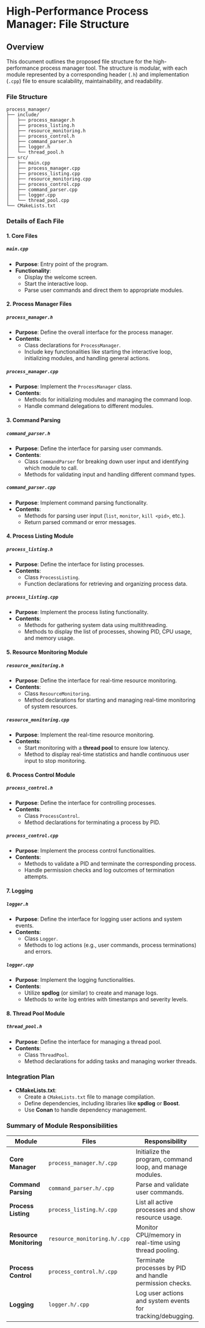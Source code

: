 # High-Performance Process Manager: File Structure

## Overview
This document outlines the proposed file structure for the high-performance process manager tool. The structure is modular, with each module represented by a corresponding header (`.h`) and implementation (`.cpp`) file to ensure scalability, maintainability, and readability.

### File Structure
```
process_manager/
├── include/
│   ├── process_manager.h
│   ├── process_listing.h
│   ├── resource_monitoring.h
│   ├── process_control.h
│   ├── command_parser.h
│   ├── logger.h
│   └── thread_pool.h
├── src/
│   ├── main.cpp
│   ├── process_manager.cpp
│   ├── process_listing.cpp
│   ├── resource_monitoring.cpp
│   ├── process_control.cpp
│   ├── command_parser.cpp
│   ├── logger.cpp
│   └── thread_pool.cpp
└── CMakeLists.txt
```

### Details of Each File

#### **1. Core Files**
##### **`main.cpp`**
- **Purpose**: Entry point of the program.
- **Functionality**:
  - Display the welcome screen.
  - Start the interactive loop.
  - Parse user commands and direct them to appropriate modules.

#### **2. Process Manager Files**
##### **`process_manager.h`**
- **Purpose**: Define the overall interface for the process manager.
- **Contents**:
  - Class declarations for `ProcessManager`.
  - Include key functionalities like starting the interactive loop, initializing modules, and handling general actions.

##### **`process_manager.cpp`**
- **Purpose**: Implement the `ProcessManager` class.
- **Contents**:
  - Methods for initializing modules and managing the command loop.
  - Handle command delegations to different modules.

#### **3. Command Parsing**
##### **`command_parser.h`**
- **Purpose**: Define the interface for parsing user commands.
- **Contents**:
  - Class `CommandParser` for breaking down user input and identifying which module to call.
  - Methods for validating input and handling different command types.

##### **`command_parser.cpp`**
- **Purpose**: Implement command parsing functionality.
- **Contents**:
  - Methods for parsing user input (`list`, `monitor`, `kill <pid>`, etc.).
  - Return parsed command or error messages.

#### **4. Process Listing Module**
##### **`process_listing.h`**
- **Purpose**: Define the interface for listing processes.
- **Contents**:
  - Class `ProcessListing`.
  - Function declarations for retrieving and organizing process data.

##### **`process_listing.cpp`**
- **Purpose**: Implement the process listing functionality.
- **Contents**:
  - Methods for gathering system data using multithreading.
  - Methods to display the list of processes, showing PID, CPU usage, and memory usage.

#### **5. Resource Monitoring Module**
##### **`resource_monitoring.h`**
- **Purpose**: Define the interface for real-time resource monitoring.
- **Contents**:
  - Class `ResourceMonitoring`.
  - Method declarations for starting and managing real-time monitoring of system resources.

##### **`resource_monitoring.cpp`**
- **Purpose**: Implement the real-time resource monitoring.
- **Contents**:
  - Start monitoring with a **thread pool** to ensure low latency.
  - Method to display real-time statistics and handle continuous user input to stop monitoring.

#### **6. Process Control Module**
##### **`process_control.h`**
- **Purpose**: Define the interface for controlling processes.
- **Contents**:
  - Class `ProcessControl`.
  - Method declarations for terminating a process by PID.

##### **`process_control.cpp`**
- **Purpose**: Implement the process control functionalities.
- **Contents**:
  - Methods to validate a PID and terminate the corresponding process.
  - Handle permission checks and log outcomes of termination attempts.

#### **7. Logging**
##### **`logger.h`**
- **Purpose**: Define the interface for logging user actions and system events.
- **Contents**:
  - Class `Logger`.
  - Methods to log actions (e.g., user commands, process terminations) and errors.

##### **`logger.cpp`**
- **Purpose**: Implement the logging functionalities.
- **Contents**:
  - Utilize **spdlog** (or similar) to create and manage logs.
  - Methods to write log entries with timestamps and severity levels.

#### **8. Thread Pool Module**
##### **`thread_pool.h`**
- **Purpose**: Define the interface for managing a thread pool.
- **Contents**:
  - Class `ThreadPool`.
  - Method declarations for adding tasks and managing worker threads.

### **Integration Plan**
- **CMakeLists.txt**:
  - Create a `CMakeLists.txt` file to manage compilation.
  - Define dependencies, including libraries like **spdlog** or **Boost**.
  - Use **Conan** to handle dependency management.

### **Summary of Module Responsibilities**
| **Module**             | **Files**                      | **Responsibility**                                       |
|------------------------|--------------------------------|----------------------------------------------------------|
| **Core Manager**       | `process_manager.h/.cpp`       | Initialize the program, command loop, and manage modules.|
| **Command Parsing**    | `command_parser.h/.cpp`        | Parse and validate user commands.                        |
| **Process Listing**    | `process_listing.h/.cpp`       | List all active processes and show resource usage.       |
| **Resource Monitoring**| `resource_monitoring.h/.cpp`   | Monitor CPU/memory in real-time using thread pooling.    |
| **Process Control**    | `process_control.h/.cpp`       | Terminate processes by PID and handle permission checks. |
| **Logging**            | `logger.h/.cpp`                | Log user actions and system events for tracking/debugging.|


